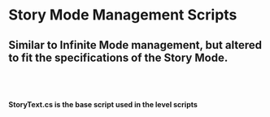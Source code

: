 # Story Mode Management Scripts

## Similar to Infinite Mode management, but altered to fit the specifications of the Story Mode.

<br><br>

#### StoryText.cs is the base script used in the level scripts